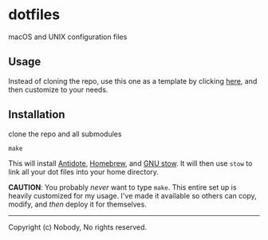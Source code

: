 # dotfiles
macOS and UNIX configuration files

## Usage
Instead of cloning the repo, use this one as a template by clicking [here](https://github.com/MattLewin/dotfiles/generate), and then customize to your needs.

## Installation
clone the repo and all submodules

`make`

This will install [Antidote](https://getantidote.github.io/), [Homebrew](https://brew.sh), and [GNU stow](https://www.gnu.org/software/stow/). It will then use `stow` to link all your dot files into your home directory.

**CAUTION**: You probably *never* want to type `make`. This entire set up is heavily customized for my usage. I've made it available so others can copy, modify, and *then* deploy it for themselves.

---
Copyright (c) Nobody, No rights reserved.
